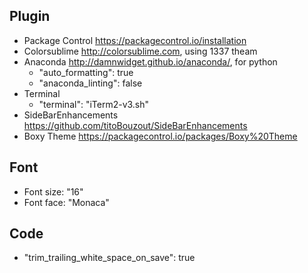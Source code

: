 Plugin
------------------
  - Package Control https://packagecontrol.io/installation
  - Colorsublime http://colorsublime.com, using 1337 theam
  - Anaconda http://damnwidget.github.io/anaconda/, for python
  	* "auto_formatting": true
    * "anaconda_linting": false
  - Terminal
  	* "terminal": "iTerm2-v3.sh"
  - SideBarEnhancements https://github.com/titoBouzout/SideBarEnhancements
  - Boxy Theme https://packagecontrol.io/packages/Boxy%20Theme

Font
------------------
 - Font size: "16"
 - Font face: "Monaca"

Code
------------------
 - "trim_trailing_white_space_on_save": true

